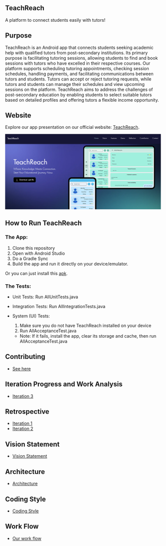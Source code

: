 ## TeachReach

A platform to connect students easily with tutors!

## Purpose

TeachReach is an Android app that connects students seeking academic help with qualified tutors from
post-secondary institutions. Its primary purpose is facilitating tutoring sessions, allowing
students to find and book sessions with tutors who have excelled in their respective courses. Our
platform supports scheduling tutoring appointments, checking session schedules, handling payments,
and facilitating communications between tutors and students. Tutors can accept or reject tutoring
requests, while tutors and students can manage their schedules and view upcoming sessions on the
platform. TeachReach aims to address the challenges of post-secondary education by enabling students
to select suitable tutors based on detailed profiles and offering tutors a flexible income
opportunity.

## Website

Explore our app presentation on our official website: [TeachReach](https://teachreachdev.wixsite.com/home).

![Website Screenshot](images/website_sc.png)

## How to Run TeachReach

### The App:

1. Clone this repository
2. Open with Android Studio
3. Do a Gradle Sync
4. Build the app and run it directly on your device/emulator.

Or you can just install
this [apk](https://umanitoba-my.sharepoint.com/personal/hokt_myumanitoba_ca/_layouts/15/download.aspx?SourceUrl=%2Fpersonal%2Fhokt%5Fmyumanitoba%5Fca%2FDocuments%2Fapp%2Drelease%2Eapk).

### The Tests:

- Unit Tests: Run AllUnitTests.java
- Integration Tests: Run AllIntegrationTests.java
- System (UI) Tests:
    1. Make sure you do not have TeachReach installed on your device
    2. Run AllAcceptanceTest.java

    - Note: If it fails, install the app, clear its storage and cache, then run
      AllAcceptanceTest.java

## Contributing

- [See here](docs/Contributing.md)

## Iteration Progress and Work Analysis

- [Iteration 3](./docs/iteration3ProgressReport.md)

## Retrospective

- [Iteration 1](./docs/RETROSPECTIVE%20-%20ITERATION%201.md)
- [Iteration 2](./docs/RETROSPECTIVE%20-%20ITERATION%202.md)

## Vision Statement

- [Vision Statement](docs/Vision%20Statement.md)

## Architecture

- [Architecture](docs/Architecture.md)

## Coding Style

- [Coding Style](docs/CodingStyle.md)

## Work Flow

- [Our work flow](docs/Contributing.md)
